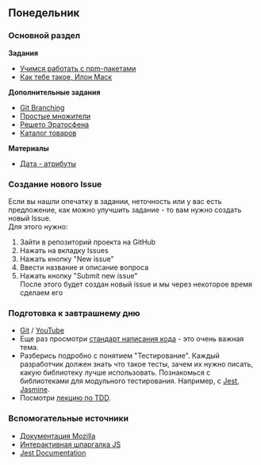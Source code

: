 ## Понедельник


### Основной раздел

**Задания**
- [Учимся работать с npm-пакетами](../../../../p1-random-profile-generator)
- [Как тебе такое, Илон Маск](../../../../p1-node-expedition)

**Дополнительные задания**

- [Git Branching](https://learngitbranching.js.org)
- [Простые множители](../../../../extra-algorithm-prime-factors)
- [Решето Эратосфена](../../../../extra-algorithm-prime-factors-eratosthenes)
- [Каталог товаров](../../../../js-core-catalog)

**Материалы**
- [Дата - атрибуты](https://developer.mozilla.org/ru/docs/Web/Guide/HTML/Using_data_attributes)


### Создание нового Issue
Если вы нашли опечатку в задании, неточность или у вас есть предложение, как можно улучшить задание - то вам нужно создать новый Issue.  
Для этого нужно:
1. Зайти в репозиторий проекта на GitHub
1. Нажать на вкладку Issues
1. Нажать кнопку "New issue"
1. Ввести название и описание вопроса
1. Нажать кнопку "Submit new issue"  
После этого будет создан новый issue и мы через некоторое время сделаем его


### Подготовка к завтрашнему дню  
- [Git](https://github.com/Elbrus-Bootcamp/short-squeeze-phase-1/tree/master/week-1/array-methods) / [YouTube](https://youtu.be/U6AFDICVQq4) 
- Еще раз просмотри [стандарт написания кода](https://github.com/leonidlebedev/javascript-airbnb) - это очень важная тема. 
- Разберись подробно с понятием "Тестирование". Каждый разработчик должен знать что такое тесты, зачем их нужно писать, какую библиотеку лучше использовать. Познакомься с библиотеками для модульного тестирования. Например, c [Jest](https://jestjs.io/en/), [Jasmine](https://jasmine.github.io/). 
 - Посмотри [лекцию по TDD](https://youtu.be/jzkQWe0uROo).

### Вспомогательные источники

- [Документация Mozilla](https://developer.mozilla.org/ru/docs/Web/JavaScript)
- [Интерактивная шпаргалка JS](https://htmlcheatsheet.com/js)
- [Jest Documentation](https://jestjs.io/docs/en/getting-started)
